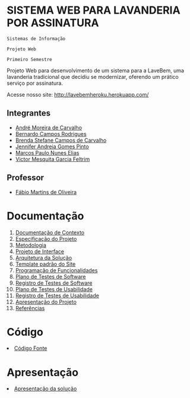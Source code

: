 # SISTEMA WEB PARA LAVANDERIA POR ASSINATURA

`Sistemas de Informação`

`Projeto Web`

`Primeiro Semestre`

Projeto Web para desenvolvimento de um sistema para a LaveBem, uma lavanderia tradicional que decidiu se modernizar, oferendo um prático serviço por assinatura.

Acesse nosso site: http://lavebemheroku.herokuapp.com/

## Integrantes <!-- em ordem alfabética -->

- [André Moreira de Carvalho](https://github.com/Dande06)
- [Bernardo Campos Rodrigues](https://github.com/bernardocamps)
- [Brenda Stefane Campos de Carvalho](https://github.com/brendaccarvalho)
- [Jennifer Andreia Gomes Pinto](https://github.com/Jenniferandreia)
- [Marcos Paulo Nunes Elias](https://github.com/MaarcosP)
- [Victor Mesquita Garcia Feltrim](https://github.com/vihfeltrim)

## Professor

- [Fábio Martins de Oliveira](https://github.com/fmartinssp)

# Documentação

<ol>
<li><a href="docs/1-Documentação de Contexto.md"> Documentação de Contexto</a></li>
<li><a href="docs/2-Especificação do Projeto.md"> Especificação do Projeto</a></li>
<li><a href="docs/3-Metodologia.md"> Metodologia</a></li>
<li><a href="docs/4-Projeto de Interface.md"> Projeto de Interface</a></li>
<li><a href="docs/5-Arquitetura da Solução.md"> Arquitetura da Solução</a></li>
<li><a href="docs/6-Template padrão do Site.md"> Template padrão do Site</a></li>
<li><a href="docs/7-Programação de Funcionalidades.md"> Programação de Funcionalidades</a></li>
<li><a href="docs/8-Plano de Testes de Software.md"> Plano de Testes de Software</a></li>
<li><a href="docs/9-Registro de Testes de Software.md"> Registro de Testes de Software</a></li>
<li><a href="docs/10-Plano de Testes de Usabilidade.md"> Plano de Testes de Usabilidade</a></li>
<li><a href="docs/11-Registro de Testes de Usabilidade.md"> Registro de Testes de Usabilidade</a></li>
<li><a href="docs/12-Apresentação do Projeto.md"> Apresentação do Projeto</a></li>
<li><a href="docs/13-Referências.md"> Referências</a></li>
</ol>

# Código

<li><a href="src/README.md"> Código Fonte</a></li>

# Apresentação

<li><a href="presentation/README.md"> Apresentação da solução</a></li>
